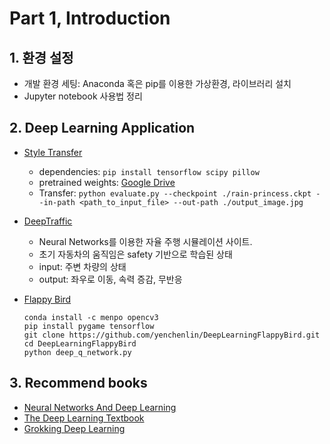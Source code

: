 # Part 1, Introduction

## 1. 환경 설정

- 개발 환경 세팅: Anaconda 혹은 pip를 이용한 가상환경, 라이브러리 설치
- Jupyter notebook 사용법 정리

## 2. Deep Learning Application

- [Style Transfer](https://github.com/lengstrom/fast-style-transfer)
    + dependencies: `pip install tensorflow scipy pillow`
    + pretrained weights: [Google Drive](https://drive.google.com/drive/folders/0B9jhaT37ydSyRk9UX0wwX3BpMzQ)
    + Transfer: `python evaluate.py --checkpoint ./rain-princess.ckpt --in-path <path_to_input_file> --out-path ./output_image.jpg`
- [DeepTraffic](http://selfdrivingcars.mit.edu/deeptrafficjs/)
    + Neural Networks를 이용한 자율 주행 시뮬레이션 사이트.
    + 초기 자동차의 움직임은 safety 기반으로 학습된 상태
    + input: 주변 차량의 상태
    + output: 좌우로 이동, 속력 증감, 무반응
- [Flappy Bird](https://github.com/yenchenlin/DeepLearningFlappyBird)

    ```
    conda install -c menpo opencv3
    pip install pygame tensorflow
    git clone https://github.com/yenchenlin/DeepLearningFlappyBird.git
    cd DeepLearningFlappyBird
    python deep_q_network.py
    ```

## 3. Recommend books

- [Neural Networks And Deep Learning](http://neuralnetworksanddeeplearning.com/)
- [The Deep Learning Textbook](http://www.deeplearningbook.org/)
- [Grokking Deep Learning](https://www.manning.com/books/grokking-deep-learning)
